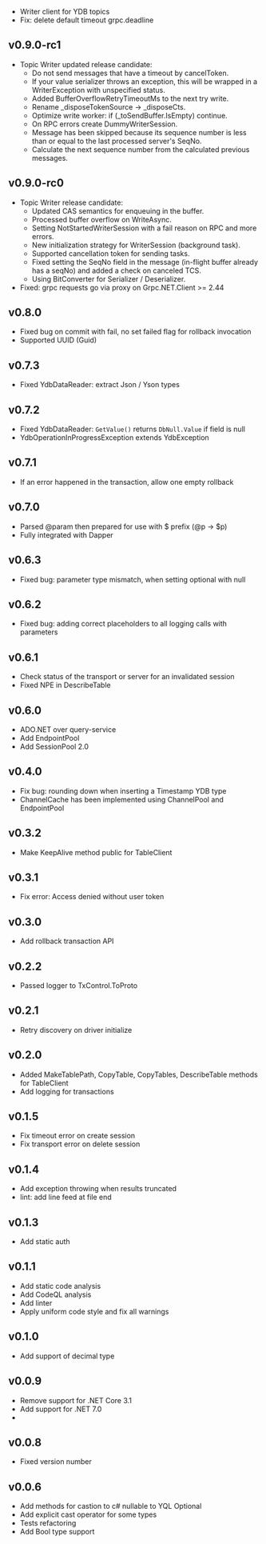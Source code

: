 - Writer client for YDB topics
- Fix: delete default timeout grpc.deadline 

## v0.9.0-rc1
- Topic Writer updated release candidate:
  * Do not send messages that have a timeout by cancelToken.
  * If your value serializer throws an exception, this will be wrapped in a WriterException with unspecified status.
  * Added BufferOverflowRetryTimeoutMs to the next try write.
  * Rename _disposeTokenSource -> _disposeCts.
  * Optimize write worker: if (_toSendBuffer.IsEmpty) continue.
  * On RPC errors create DummyWriterSession.
  * Message has been skipped because its sequence number is less than or equal to the last processed server's SeqNo.
  * Calculate the next sequence number from the calculated previous messages.

## v0.9.0-rc0
- Topic Writer release candidate:
  * Updated CAS semantics for enqueuing in the buffer.
  * Processed buffer overflow on WriteAsync.
  * Setting NotStartedWriterSession with a fail reason on RPC and more errors.
  * New initialization strategy for WriterSession (background task).
  * Supported cancellation token for sending tasks.
  * Fixed setting the SeqNo field in the message (in-flight buffer already has a seqNo) and added a check on canceled TCS.
  * Using BitConverter for Serializer / Deserializer.
- Fixed: grpc requests go via proxy on Grpc.NET.Client >= 2.44 

## v0.8.0
- Fixed bug on commit with fail, no set failed flag for rollback invocation 
- Supported UUID (Guid)

## v0.7.3
- Fixed YdbDataReader: extract Json / Yson types

## v0.7.2
- Fixed YdbDataReader: `GetValue()` returns `DbNull.Value` if field is null
- YdbOperationInProgressException extends YdbException

## v0.7.1
- If an error happened in the transaction, allow one empty rollback

## v0.7.0
- Parsed @param then prepared for use with $ prefix (@p -> $p)
- Fully integrated with Dapper

## v0.6.3
- Fixed bug: parameter type mismatch, when setting optional with null

## v0.6.2
- Fixed bug: adding correct placeholders to all logging calls with parameters

## v0.6.1
- Check status of the transport or server for an invalidated session
- Fixed NPE in DescribeTable

## v0.6.0
- ADO.NET over query-service
- Add EndpointPool
- Add SessionPool 2.0

## v0.4.0
- Fix bug: rounding down when inserting a Timestamp YDB type
- ChannelCache has been implemented using ChannelPool and EndpointPool

## v0.3.2
- Make KeepAlive method public for TableClient

## v0.3.1
- Fix error: Access denied without user token

## v0.3.0
- Add rollback transaction API

## v0.2.2
- Passed logger to TxControl.ToProto

## v0.2.1
- Retry discovery on driver initialize

## v0.2.0
- Added MakeTablePath, CopyTable, CopyTables, DescribeTable methods for TableClient
- Add logging for transactions

## v0.1.5
- Fix timeout error on create session
- Fix transport error on delete session

## v0.1.4
- Add exception throwing when results truncated
- lint: add line feed at file end

## v0.1.3
- Add static auth
## v0.1.1
- Add static code analysis
- Add CodeQL analysis
- Add linter
- Apply uniform code style and fix all warnings
## v0.1.0
- Add support of decimal type
## v0.0.9
- Remove support for .NET Core 3.1
- Add support for .NET 7.0
- 
## v0.0.8
- Fixed version number

## v0.0.6
- Add methods for castion to c# nullable to YQL Optional 
- Add explicit cast operator for some types
- Tests refactoring
- Add Bool type support
